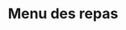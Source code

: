---
title: Menu des repas
image: ../../static/images/cards/icon-noon-food.png
imageAlt: Test
description: Miam, des brocolis ! Partagez facilement le menu de la semaine avec les parents. Ils pourront voir ce que leur enfant a aimé, et peut être même s’en inspirer.
---